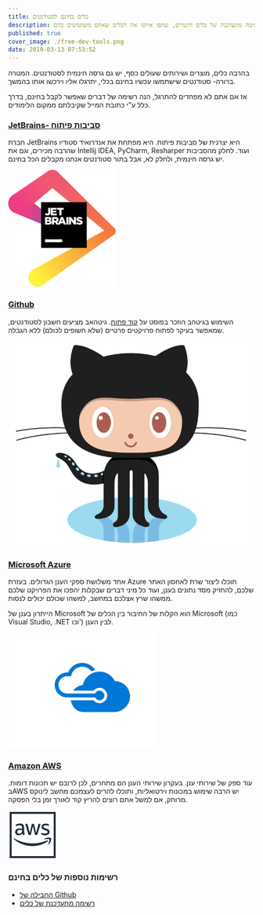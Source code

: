 ```yaml
---
title: כלים בחינם לסטודנטים
description: בהרבה כלים, מוצרים ושירותים שעולים כסף, יש גם גרסה חינמית לסטודנטים. רשימה מתעדכנת של כלים חינמיים, שתפו איתנו את הכלים שאתם משתמשים בהם!
published: true
cover_image: ./free-dev-tools.png
date: 2019-03-13 07:53:52
---
```


בהרבה כלים, מוצרים ושירותים שעולים כסף, יש גם גרסה חינמית לסטודנטים. המטרה ברורה- סטודנטים שישתמשו עכשיו בחינם בכלי, יתרגלו אליו וירכשו אותו בהמשך.

אז אם אתם לא מפחדים להתרגל, הנה רשימה של דברים שאפשר לקבל בחינם, בדרך כלל ע"י כתובת המייל שקיבלתם ממקום הלימודים.

### [**JetBrains- סביבות פיתוח**](https://www.jetbrains.com/student/)

חברת JetBrains היא יצרנית של סביבות פיתוח. היא מפתחת את אנדרואיד סטודיו שהרבה מכירים, וגם את Intellij IDEA, PyCharm, Resharper ועוד. לחלק מהסביבות יש גרסה חינמית, ולחלק לא, אבל בתור סטודנטים אנחנו מקבלים הכל בחינם.

![](./220px-JetBrains_Logo_2016.svg_.png)

### [**Github**](https://education.github.com/pack/redeem/github)

השימוש בגיטהב הוזכר בפוסט על [קוד פתוח](https://www.bcsstudent.com/open-source/). גיטהאב מציעים חשבון לסטודנטים, שמאפשר בעיקר לפתוח פרויקטים פרטיים (שלא חשופים לכולם) ללא הגבלה.

[![](./Octocat.png)](https://education.github.com/pack/redeem/github)

### [**Microsoft Azure**](https://azure.microsoft.com/en-us/free/students/)

אחד משלושת ספקי הענן הגדולים. בעזרת Azure תוכלו ליצור שרת לאחסון האתר שלכם, להחזיק מסד נתונים בענן, ועוד כל מיני דברים שבקלות יהפכו את הפרויקט שלכם ממשהו שרץ אצלכם במחשב, למשהו שכולם יכולים לנסות.

הייתרון בענן של Microsoft הוא הקלות של החיבור בין הכלים של Microsoft (כמו Visual Studio, .NET וכו') לבין הענן.

![](./Microsoft-Azure.svg)

### [**Amazon AWS**](https://aws.amazon.com/education/awseducate/)

עוד ספק של שירותי ענן. בעקרון שירותי הענן הם מתחרים, לכן לרובם יש תכונות דומות. בAWS יש הרבה שימוש במכונות וירטואליות, ותוכלו להרים לעצמכם מחשב לינוקס מרוחק, אם למשל אתם רוצים להריץ קוד לאורך זמן בלי הפסקה.

![](./AWS-General_AWS-Cloud_light-bg.svg)

### רשימות נוספות של כלים בחינם

- [החבילה של Github](https://education.github.com/pack)
- [רשימה מתעדכנת של כלים](https://github.com/AchoArnold/discount-for-student-dev)

